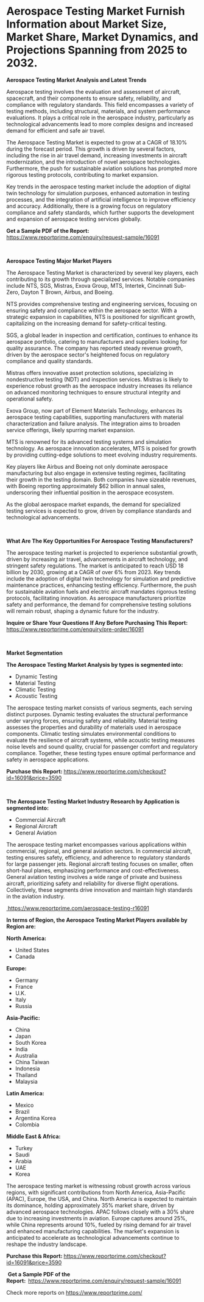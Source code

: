 <p><h1>Aerospace Testing Market Furnish Information about Market Size, Market Share, Market Dynamics, and Projections Spanning from 2025 to 2032.</h1></p><p><strong>Aerospace Testing Market Analysis and Latest Trends</strong></p>
<p><p>Aerospace testing involves the evaluation and assessment of aircraft, spacecraft, and their components to ensure safety, reliability, and compliance with regulatory standards. This field encompasses a variety of testing methods, including structural, materials, and system performance evaluations. It plays a critical role in the aerospace industry, particularly as technological advancements lead to more complex designs and increased demand for efficient and safe air travel.</p><p>The Aerospace Testing Market is expected to grow at a CAGR of 18.10% during the forecast period. This growth is driven by several factors, including the rise in air travel demand, increasing investments in aircraft modernization, and the introduction of novel aerospace technologies. Furthermore, the push for sustainable aviation solutions has prompted more rigorous testing protocols, contributing to market expansion. </p><p>Key trends in the aerospace testing market include the adoption of digital twin technology for simulation purposes, enhanced automation in testing processes, and the integration of artificial intelligence to improve efficiency and accuracy. Additionally, there is a growing focus on regulatory compliance and safety standards, which further supports the development and expansion of aerospace testing services globally.</p></p>
<p><strong>Get a Sample PDF of the Report:&nbsp;</strong> <a href="https://www.reportprime.com/enquiry/request-sample/16091?utm_campaign=3286&utm_medium=2&utm_source=Github&utm_content=ia&utm_term=20032025&utm_id=aerospace-testing">https://www.reportprime.com/enquiry/request-sample/16091</a></p>
<p>&nbsp;</p>
<p><strong>Aerospace Testing Major Market Players</strong></p>
<p><p>The Aerospace Testing Market is characterized by several key players, each contributing to its growth through specialized services. Notable companies include NTS, SGS, Mistras, Exova Group, MTS, Intertek, Cincinnati Sub-Zero, Dayton T Brown, Airbus, and Boeing.</p><p>NTS provides comprehensive testing and engineering services, focusing on ensuring safety and compliance within the aerospace sector. With a strategic expansion in capabilities, NTS is positioned for significant growth, capitalizing on the increasing demand for safety-critical testing.</p><p>SGS, a global leader in inspection and certification, continues to enhance its aerospace portfolio, catering to manufacturers and suppliers looking for quality assurance. The company has reported steady revenue growth, driven by the aerospace sector's heightened focus on regulatory compliance and quality standards.</p><p>Mistras offers innovative asset protection solutions, specializing in nondestructive testing (NDT) and inspection services. Mistras is likely to experience robust growth as the aerospace industry increases its reliance on advanced monitoring techniques to ensure structural integrity and operational safety.</p><p>Exova Group, now part of Element Materials Technology, enhances its aerospace testing capabilities, supporting manufacturers with material characterization and failure analysis. The integration aims to broaden service offerings, likely spurring market expansion.</p><p>MTS is renowned for its advanced testing systems and simulation technology. As aerospace innovation accelerates, MTS is poised for growth by providing cutting-edge solutions to meet evolving industry requirements.</p><p>Key players like Airbus and Boeing not only dominate aerospace manufacturing but also engage in extensive testing regimes, facilitating their growth in the testing domain. Both companies have sizeable revenues, with Boeing reporting approximately $62 billion in annual sales, underscoring their influential position in the aerospace ecosystem.</p><p>As the global aerospace market expands, the demand for specialized testing services is expected to grow, driven by compliance standards and technological advancements.</p></p>
<p>&nbsp;</p>
<p><strong>What Are The Key Opportunities For Aerospace Testing Manufacturers?</strong></p>
<p><p>The aerospace testing market is projected to experience substantial growth, driven by increasing air travel, advancements in aircraft technology, and stringent safety regulations. The market is anticipated to reach USD 18 billion by 2030, growing at a CAGR of over 6% from 2023. Key trends include the adoption of digital twin technology for simulation and predictive maintenance practices, enhancing testing efficiency. Furthermore, the push for sustainable aviation fuels and electric aircraft mandates rigorous testing protocols, facilitating innovation. As aerospace manufacturers prioritize safety and performance, the demand for comprehensive testing solutions will remain robust, shaping a dynamic future for the industry.</p></p>
<p><strong>Inquire or Share Your Questions If Any Before Purchasing This Report:</strong> <a href="https://www.reportprime.com/enquiry/pre-order/16091?utm_campaign=3286&utm_medium=2&utm_source=Github&utm_content=ia&utm_term=20032025&utm_id=aerospace-testing">https://www.reportprime.com/enquiry/pre-order/16091</a></p>
<p>&nbsp;</p>
<p><strong>Market Segmentation</strong></p>
<p><strong>The Aerospace Testing Market Analysis by types is segmented into:</strong></p>
<p><ul><li>Dynamic Testing</li><li>Material Testing</li><li>Climatic Testing</li><li>Acoustic Testing</li></ul></p>
<p><p>The aerospace testing market consists of various segments, each serving distinct purposes. Dynamic testing evaluates the structural performance under varying forces, ensuring safety and reliability. Material testing assesses the properties and durability of materials used in aerospace components. Climatic testing simulates environmental conditions to evaluate the resilience of aircraft systems, while acoustic testing measures noise levels and sound quality, crucial for passenger comfort and regulatory compliance. Together, these testing types ensure optimal performance and safety in aerospace applications.</p></p>
<p><strong>Purchase this Report:&nbsp;</strong><a href="https://www.reportprime.com/checkout?id=16091&price=3590&utm_campaign=3286&utm_medium=2&utm_source=Github&utm_content=ia&utm_term=20032025&utm_id=aerospace-testing">https://www.reportprime.com/checkout?id=16091&price=3590</a></p>
<p>&nbsp;</p>
<p><strong>The Aerospace Testing Market Industry Research by Application is segmented into:</strong></p>
<p><ul><li>Commercial Aircraft</li><li>Regional Aircraft</li><li>General Aviation</li></ul></p>
<p><p>The aerospace testing market encompasses various applications within commercial, regional, and general aviation sectors. In commercial aircraft, testing ensures safety, efficiency, and adherence to regulatory standards for large passenger jets. Regional aircraft testing focuses on smaller, often short-haul planes, emphasizing performance and cost-effectiveness. General aviation testing involves a wide range of private and business aircraft, prioritizing safety and reliability for diverse flight operations. Collectively, these segments drive innovation and maintain high standards in the aviation industry.</p></p>
<p><a href="https://www.reportprime.com/aerospace-testing-r16091?utm_campaign=3286&utm_medium=2&utm_source=Github&utm_content=ia&utm_term=20032025&utm_id=aerospace-testing">&nbsp;https://www.reportprime.com/aerospace-testing-r16091</a></p>
<p><strong>In terms of Region, the Aerospace Testing Market Players available by Region are:</strong></p>
<p>
    <p> <strong> North America: </strong>
        <ul>
            <li>United States</li>
            <li>Canada</li>
        </ul>
        </p> 
    <p> <strong> Europe: </strong>
        <ul>
            <li>Germany</li>
            <li>France</li>
            <li>U.K.</li>
            <li>Italy</li>
            <li>Russia</li>
        </ul>
        </p> 
    <p> <strong> Asia-Pacific: </strong>
        <ul>
            <li>China</li>
            <li>Japan</li>
            <li>South Korea</li>
            <li>India</li>
            <li>Australia</li>
            <li>China Taiwan</li>
            <li>Indonesia</li>
            <li>Thailand</li>
            <li>Malaysia</li>
        </ul>
        </p> 
    <p> <strong> Latin America: </strong>
        <ul>
            <li>Mexico</li>
            <li>Brazil</li>
            <li>Argentina Korea</li>
            <li>Colombia</li>
        </ul>
        </p> 
    <p> <strong> Middle East & Africa: </strong>
        <ul>
            <li>Turkey</li>
            <li>Saudi</li>
            <li>Arabia</li>
            <li>UAE</li>
            <li>Korea</li>
        </ul>
    </p>
    </p>
<p><p>The aerospace testing market is witnessing robust growth across various regions, with significant contributions from North America, Asia-Pacific (APAC), Europe, the USA, and China. North America is expected to maintain its dominance, holding approximately 35% market share, driven by advanced aerospace technologies. APAC follows closely with a 30% share due to increasing investments in aviation. Europe captures around 25%, while China represents around 10%, fueled by rising demand for air travel and enhanced manufacturing capabilities. The market's expansion is anticipated to accelerate as technological advancements continue to reshape the industry landscape.</p></p>
<p><strong>Purchase this Report: </strong><a href="https://www.reportprime.com/checkout?id=16091&price=3590&utm_campaign=3286&utm_medium=2&utm_source=Github&utm_content=ia&utm_term=20032025&utm_id=aerospace-testing">https://www.reportprime.com/checkout?id=16091&price=3590</a></p>
<p>&nbsp;<strong>Get a Sample PDF of the Report:&nbsp;&nbsp;</strong><a href="https://www.reportprime.com/enquiry/request-sample/16091?utm_campaign=3286&utm_medium=2&utm_source=Github&utm_content=ia&utm_term=20032025&utm_id=aerospace-testing">https://www.reportprime.com/enquiry/request-sample/16091</a></p>
<p><strong></strong></p>
<p>Check more reports on <a href="https://www.reportprime.com/?utm_campaign=3286&utm_medium=2&utm_source=Github&utm_content=ia&utm_term=20032025&utm_id=aerospace-testing">https://www.reportprime.com/</a></p>